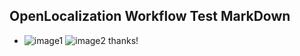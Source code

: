 ## OpenLocalization Workflow Test MarkDown
* ![image1](.\d7fc367a-adba-4896-8ac1-f0e74783be0a.PNG)   ![image2](.\f11376f6-c755-4b96-b985-491bbd30faf1.png) 
thanks!
